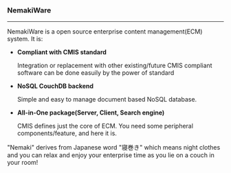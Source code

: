 ### NemakiWare

---


NemakiWare is a open source enterprise content management(ECM) system. It is:
* **Compliant with CMIS standard**

  Integration or replacement with other existing/future CMIS compliant software can be done easuily by the power of standard
* **NoSQL CouchDB backend** 

  Simple and easy to manage document based NoSQL database.
* **All-in-One package(Server, Client, Search engine)** 

  CMIS defines just the core of ECM. You need some peripheral components/feature, and here it is. 


"Nemaki" derives from Japanese word "寝巻き" which means night clothes and you can relax and enjoy your enterprise time as you lie on a couch in your room!